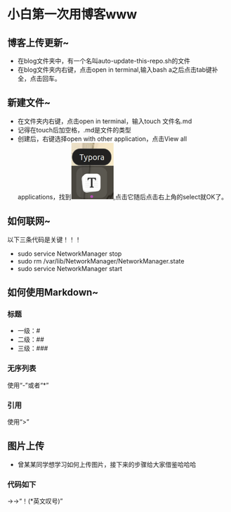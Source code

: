 # 小白第一次用博客www

## 博客上传更新~

- 在blog文件夹中，有一个名叫auto-update-this-repo.sh的文件
- 在blog文件夹内右键，点击open in terminal,输入bash a之后点击tab键补全，点击回车。

## 新建文件~

- 在文件夹内右键，点击open in terminal，输入touch 文件名.md
- 记得在touch后加空格，.md是文件的类型
- 创建后，右键选择open with other application，点击View all applications，找到![1](./Screenshots/1.jpg),点击它随后点击右上角的select就OK了。

## 如何联网~

以下三条代码是关键！！！

- sudo service NetworkManager stop
- sudo rm /var/lib/NetworkManager/NetworkManager.state
- sudo service NetworkManager start

## 如何使用Markdown~

### 标题

- 一级：#
- 二级：##
- 三级：###

### 无序列表

使用“-”或者“*”

### 引用

使用“>”

## 图片上传

- 曾某某同学想学习如何上传图片，接下来的步骤给大家借鉴哈哈哈

### 代码如下

→→“！(*英文叹号)[](./文件名/图片名称.jpg)”

